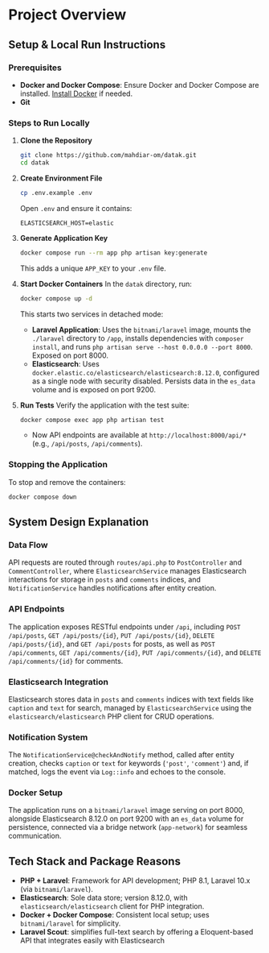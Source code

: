 # Project Overview


## Setup & Local Run Instructions

### Prerequisites
- **Docker and Docker Compose**: Ensure Docker and Docker Compose are installed. [Install Docker](https://docs.docker.com/get-docker/) if needed.
- **Git**

### Steps to Run Locally
1. **Clone the Repository**
   ```bash
   git clone https://github.com/mahdiar-om/datak.git
   cd datak
   ```

2. **Create Environment File**
   ```bash
   cp .env.example .env
   ```
   Open `.env` and ensure it contains:
   ```env
   ELASTICSEARCH_HOST=elastic
   ```
   
3. **Generate Application Key**
   ```bash
   docker compose run --rm app php artisan key:generate
   ```
   This adds a unique `APP_KEY` to your `.env` file.

4. **Start Docker Containers**
   In the `datak` directory, run:
   ```bash
   docker compose up -d
   ```
   This starts two services in detached mode:
   - **Laravel Application**: Uses the `bitnami/laravel` image, mounts the `./laravel` directory to `/app`, installs dependencies with `composer install`, and runs `php artisan serve --host 0.0.0.0 --port 8000`. Exposed on port 8000.
   - **Elasticsearch**: Uses `docker.elastic.co/elasticsearch/elasticsearch:8.12.0`, configured as a single node with security disabled. Persists data in the `es_data` volume and is exposed on port 9200.


5. **Run Tests**
   Verify the application with the test suite:
   ```bash
   docker compose exec app php artisan test
   ```
   - Now API endpoints are available at `http://localhost:8000/api/*` (e.g., `/api/posts`, `/api/comments`).   
   
### Stopping the Application
To stop and remove the containers:
```bash
docker compose down
```


## System Design Explanation

### Data Flow
API requests are routed through `routes/api.php` to `PostController` and `CommentController`, where `ElasticsearchService` manages Elasticsearch interactions for storage in `posts` and `comments` indices, and `NotificationService` handles notifications after entity creation.

### API Endpoints
The application exposes RESTful endpoints under `/api`, including `POST /api/posts`, `GET /api/posts/{id}`, `PUT /api/posts/{id}`, `DELETE /api/posts/{id}`, and `GET /api/posts` for posts, as well as `POST /api/comments`, `GET /api/comments/{id}`, `PUT /api/comments/{id}`, and `DELETE /api/comments/{id}` for comments.

### Elasticsearch Integration
Elasticsearch stores data in `posts` and `comments` indices with text fields like `caption` and `text` for search, managed by `ElasticsearchService` using the `elasticsearch/elasticsearch` PHP client for CRUD operations.

### Notification System
The `NotificationService@checkAndNotify` method, called after entity creation, checks `caption` or `text` for keywords (`'post'`, `'comment'`) and, if matched, logs the event via `Log::info` and echoes to the console.

### Docker Setup
The application runs on a `bitnami/laravel` image serving on port 8000, alongside Elasticsearch 8.12.0 on port 9200 with an `es_data` volume for persistence, connected via a bridge network (`app-network`) for seamless communication.

## Tech Stack and Package Reasons

- **PHP + Laravel**: Framework for API development; PHP 8.1, Laravel 10.x (via `bitnami/laravel`).
- **Elasticsearch**: Sole data store; version 8.12.0, with `elasticsearch/elasticsearch` client for PHP integration.
- **Docker + Docker Compose**: Consistent local setup; uses `bitnami/laravel` for simplicity.
- **Laravel Scout**: simplifies full-text search by offering a Eloquent-based API that integrates easily with Elasticsearch
